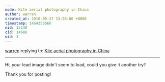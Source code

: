 ```yaml
---
node: Kite aerial photography in China
author: warren
created_at: 2016-05-27 13:26:00 +0000
timestamp: 1464355560
nid: 13148
cid: 14688
uid: 1
---
```




[warren](../profile/warren) replying to: [Kite aerial photography in China](../notes/Shizi/05-27-2016/kite-aerial-photography-in-china)

----
Hi, your lead image didn't seem to load, could you give it another try? 

Thank you for posting!